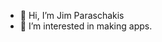 - 👋 Hi, I’m Jim Paraschakis
- 👀 I’m interested in making apps.
<!---
JimP-lab/JimP-lab is a ✨ special ✨ repository because its `README.md` (this file) appears on your GitHub profile.
You can click the Preview link to take a look at your changes.
--->
